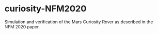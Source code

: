# curiosity-NFM2020
Simulation and verification of the Mars Curiosity Rover as described in the NFM 2020 paper.
